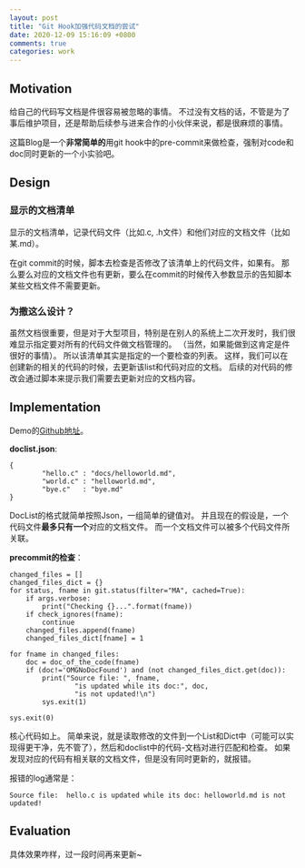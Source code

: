 ```yaml
---
layout: post
title: "Git Hook加强代码文档的尝试"
date: 2020-12-09 15:16:09 +0800
comments: true
categories: work 
---
```


## Motivation

给自己的代码写文档是件很容易被忽略的事情。
不过没有文档的话，不管是为了事后维护项目，还是帮助后续参与进来合作的小伙伴来说，都是很麻烦的事情。

这篇Blog是一个**非常简单的**用git hook中的pre-commit来做检查，强制对code和doc同时更新的一个小实验吧。

## Design

### 显示的文档清单

显示的文档清单，记录代码文件（比如.c, .h文件）和他们对应的文档文件（比如某.md）。

在git commit的时候，脚本去检查是否修改了该清单上的代码文件，如果有。
那么要么对应的文档文件也有更新，要么在commit的时候传入参数显示的告知脚本某些文档文件不需要更新。

### 为撒这么设计？

虽然文档很重要，但是对于大型项目，特别是在别人的系统上二次开发时，我们很难显示指定要对所有的代码文件做文档管理的。
（当然，如果能做到这肯定是件很好的事情）。
所以该清单其实是指定的一个要检查的列表。
这样，我们可以在创建新的相关的代码的时候，去更新该list和代码对应的文档。
后续的对代码的修改会通过脚本来提示我们需要去更新对应的文档内容。


## Implementation


Demo的[Github地址](https://github.com/Ddnirvana/codeWithDoc.git)。

**doclist.json**:
```
{
        "hello.c" : "docs/helloworld.md",
        "world.c" : "helloworld.md",
        "bye.c"   : "bye.md"
}
```

DocList的格式就简单按照Json，一组简单的键值对。
并且现在的假设是，一个代码文件**最多只有一个**对应的文档文件。
而一个文档文件可以被多个代码文件所关联。

**precommit的检查**：
```
changed_files = []
changed_files_dict = {}
for status, fname in git.status(filter="MA", cached=True):
    if args.verbose:
        print("Checking {}...".format(fname))
    if check_ignores(fname):
        continue
    changed_files.append(fname)
    changed_files_dict[fname] = 1

for fname in changed_files:
    doc = doc_of_the_code(fname)
    if (doc!='OMGNoDocFound') and (not changed_files_dict.get(doc)):
        print("Source file: ", fname,
                "is updated while its doc:", doc,
                "is not updated!\n")
        sys.exit(1)

sys.exit(0)
```
核心代码如上。
简单来说，就是读取修改的文件到一个List和Dict中（可能可以实现得更干净，先不管了），然后和doclist中的代码-文档对进行匹配和检查。
如果发现对应的代码有相关联的文档文件，但是没有同时更新的，就报错。

报错的log通常是：

	Source file:  hello.c is updated while its doc: helloworld.md is not updated!


## Evaluation

具体效果咋样，过一段时间再来更新~


